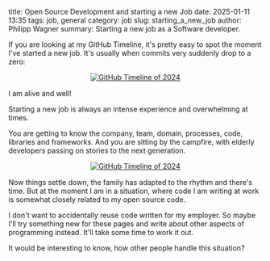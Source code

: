 title: Open Source Development and starting a new Job
date: 2025-01-11 13:35
tags: job, general
category: job
slug: starting_a_new_job
author: Philipp Wagner
summary: Starting a new job as a Software developer.

If you are looking at my GitHub Timeline, it's pretty easy to spot the moment 
I've started a new job. It's usually when commits very suddenly drop to a 
zero:

<div style="display:flex; align-items:center; justify-content:center;margin-bottom:15px;">
    <a href="/static/images/blog/starting_a_new_job/github_timeline.jpg">
        <img src="/static/images/blog/starting_a_new_job/github_timeline.jpg" alt="GitHub Timeline of 2024">
    </a>
</div>

I am alive and well!

Starting a new job is always an intense experience and overwhelming at times. 

You are getting to know the company, team, domain, processes, code, libraries and 
frameworks. And you are sitting by the campfire, with elderly developers passing 
on stories to the next generation.

<div style="display:flex; align-items:center; justify-content:center;margin-bottom:15px;">
    <a href="/static/images/blog/starting_a_new_job/developer_campfire.jpg">
        <img src="/static/images/blog/starting_a_new_job/developer_campfire.jpg" alt="GitHub Timeline of 2024">
    </a>
</div>

Now things settle down, the family has adapted to the rhythm and there's time. But at the 
moment I am in a situation, where code I am writing at work is somewhat closely related to 
my open source code.

I don't want to accidentally reuse code written for my employer. So maybe I'll try something 
new for these pages and write about other aspects of programming instead. It'll take some 
time to work it out.

It would be interesting to know, how other people handle this situation?
